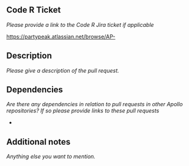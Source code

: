 ## Code R Ticket
_Please provide a link to the Code R Jira ticket if applicable_

<https://partypeak.atlassian.net/browse/AP->

## Description
_Please give a description of the pull request._

## Dependencies
_Are there any dependencies in relation to pull requests in other Apollo repositories? If so please provide links to these pull requests_

*

## Additional notes
_Anything else you want to mention._
